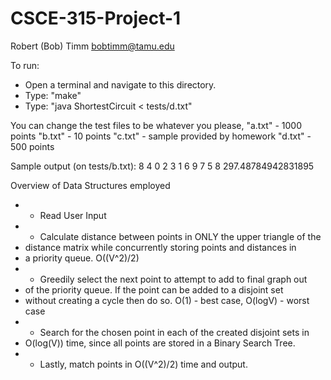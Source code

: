 CSCE-315-Project-1
==================
Robert (Bob) Timm
bobtimm@tamu.edu

To run: 
 - Open a terminal and navigate to this directory.
 - Type: "make"
 - Type: "java ShortestCircuit < tests/d.txt"

You can change the test files to be whatever you please,
"a.txt" - 1000 points
"b.txt" - 10 points
"c.txt" - sample provided by homework
"d.txt" - 500 points

Sample output (on tests/b.txt):
8
4
0
2
3
1
6
9
7
5
8
297.48784942831895

Overview of Data Structures employed
 * - Read User Input
 * - Calculate distance between points in ONLY the upper triangle of the
 *    distance matrix while concurrently storing points and distances in
 *    a priority queue. O((V^2)/2)
 * - Greedily select the next point to attempt to add to final graph out 
 *    of the priority queue. If the point can be added to a disjoint set
 *    without creating a cycle then do so. O(1) - best case, O(logV) - worst case
 * - Search for the chosen point in each of the created disjoint sets in 
 *    O(log(V)) time, since all points are stored in a Binary Search Tree.
 * - Lastly, match points in O((V^2)/2) time and output. 